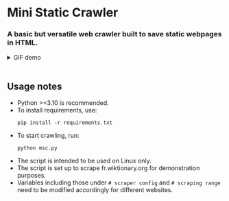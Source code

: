 Mini Static Crawler
===========================================
### A basic but versatile web crawler built to save static webpages in HTML.
<details>
  <summary>GIF demo</summary>
  
  https://ptpimg.me/l48mm0.gif
  ![demo](https://ptpimg.me/l48mm0.gif)
</details>
<br>

Usage notes
-----------------------------
* Python >=3.10 is recommended.
* To install requirements, use:
  ```properties
  pip install -r requirements.txt
* To start crawling, run:
  ```properties
  python msc.py
* The script is intended to be used on Linux only.
* The script is set up to scrape fr.wiktionary.org for demonstration purposes.
* Variables including those under `# scraper config` and `# scraping range` need to be modified accordingly for different websites.
